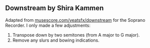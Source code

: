 ## Downstream by Shira Kammen

Adapted from [musescore.com/veatsfx/downstream] for the Soprano Recorder. I
only made a few adjustments:

1. Transpose down by two semitones (from A major to G major).
2. Remove any slurs and bowing indications.

[musescore.com/veatsfx/downstream]: https://musescore.com/veatsfx/downstream
